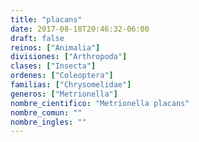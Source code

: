 ```yaml
---
title: "placans"
date: 2017-08-18T20:46:32-06:00
draft: false
reinos: ["Animalia"]
divisiones: ["Arthropoda"]
clases: ["Insecta"]
ordenes: ["Coleoptera"]
familias: ["Chrysomelidae"]
generos: ["Metrionella"]
nombre_cientifico: "Metrionella placans"
nombre_comun: ""
nombre_ingles: ""
---
```

